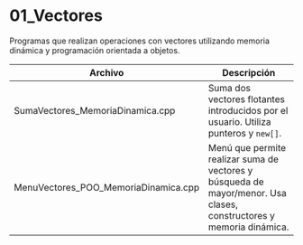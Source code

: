 # 01_Vectores

Programas que realizan operaciones con vectores utilizando memoria dinámica y programación orientada a objetos.

| Archivo                              | Descripción |
|--------------------------------------|-------------|
| SumaVectores_MemoriaDinamica.cpp     | Suma dos vectores flotantes introducidos por el usuario. Utiliza punteros y `new[]`. |
| MenuVectores_POO_MemoriaDinamica.cpp | Menú que permite realizar suma de vectores y búsqueda de mayor/menor. Usa clases, constructores y memoria dinámica. |

